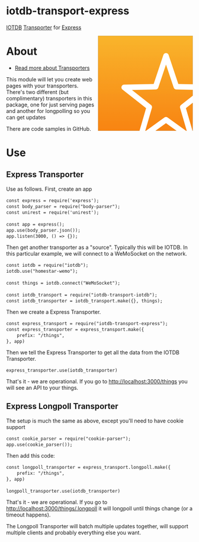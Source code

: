 # iotdb-transport-express
[IOTDB](https://github.com/dpjanes/node-iotdb) 
[Transporter](https://github.com/dpjanes/node-iotdb/blob/master/docs/transporters.md)
for
[Express](https://expressjs.com/)

<img src="https://raw.githubusercontent.com/dpjanes/iotdb-homestar/master/docs/HomeStar.png" align="right" />

# About

* [Read more about Transporters](https://github.com/dpjanes/node-iotdb/blob/master/docs/transporters.md)

This module will let you create web pages with your transporters. 
There's two different (but complimentary) transporters in this package,
one for just serving pages and another for longpolling so you 
can get updates

There are code samples in GitHub.

# Use
## Express Transporter

Use as follows. First, create an app

    const express = require('express');
    const body_parser = require("body-parser");
    const unirest = require('unirest');

    const app = express();
    app.use(body_parser.json());
    app.listen(3000, () => {});

Then get another transporter as a "source". Typically this will be IOTDB.
In this particular example, we will connect to a WeMoSocket on the network.

    const iotdb = require("iotdb");
    iotdb.use("homestar-wemo");
    
    const things = iotdb.connect("WeMoSocket");

    const iotdb_transport = require("iotdb-transport-iotdb");
    const iotdb_transporter = iotdb_transport.make({}, things);

Then we create a Express Transporter.

    const express_transport = require("iotdb-transport-express");
    const express_transporter = express_transport.make({
        prefix: "/things",
    }, app)

Then we tell the Express Transporter to get all the data from the IOTDB Transporter.

    express_transporter.use(iotdb_transporter)

That's it - we are operational. If you go to [http://localhost:3000/things](http://localhost:3000/things)
you will see an API to your things. 

## Express Longpoll Transporter

The setup is much the same as above, except you'll need
to have cookie support

    const cookie_parser = require("cookie-parser");
    app.use(cookie_parser());

Then add this code:

    const longpoll_transporter = express_transport.longpoll.make({
        prefix: "/things",
    }, app)

    longpoll_transporter.use(iotdb_transporter)

That's it - we are operational. If you go to [http://localhost:3000/things/.longpoll](http://localhost:3000/things/.longpoll)
it will longpoll until things change (or a timeout happens).

The Longpoll Transporter will batch multiple updates together, will support multiple clients
and probably everything else you want.
